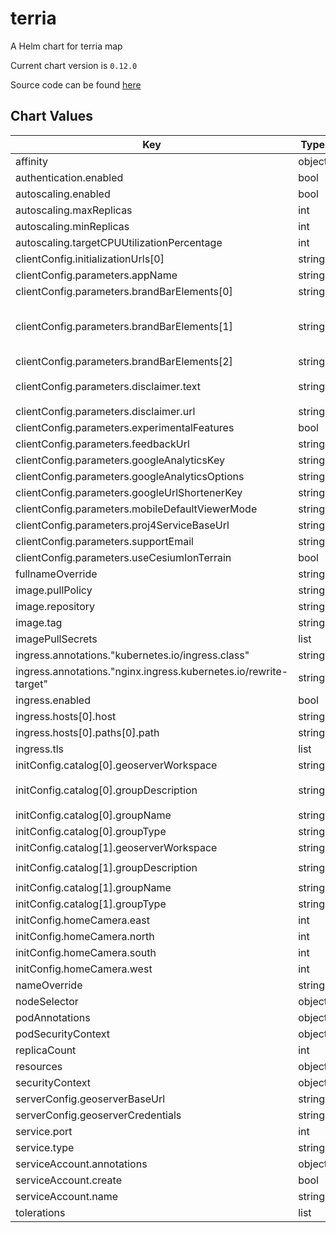 terria
======
A Helm chart for terria map

Current chart version is `0.12.0`

Source code can be found [here](https://terria.io/)



## Chart Values

| Key | Type | Default | Description |
|-----|------|---------|-------------|
| affinity | object | `{}` |  |
| authentication.enabled | bool | `false` |  |
| autoscaling.enabled | bool | `false` |  |
| autoscaling.maxReplicas | int | `100` |  |
| autoscaling.minReplicas | int | `1` |  |
| autoscaling.targetCPUUtilizationPercentage | int | `80` |  |
| clientConfig.initializationUrls[0] | string | `"terria"` |  |
| clientConfig.parameters.appName | string | `"Terria Map"` |  |
| clientConfig.parameters.brandBarElements[0] | string | `""` |  |
| clientConfig.parameters.brandBarElements[1] | string | `"<a target=\"_blank\" href=\"http://terria.io\"><img src=\"images/terria_logo.png\" height=\"52\" title=\"Version: {{version}}\" /></a>"` |  |
| clientConfig.parameters.brandBarElements[2] | string | `""` |  |
| clientConfig.parameters.disclaimer.text | string | `"Disclaimer: This map must not be used for navigation or precise spatial analysis"` |  |
| clientConfig.parameters.disclaimer.url | string | `""` |  |
| clientConfig.parameters.experimentalFeatures | bool | `true` |  |
| clientConfig.parameters.feedbackUrl | string | `"feedback"` |  |
| clientConfig.parameters.googleAnalyticsKey | string | `nil` |  |
| clientConfig.parameters.googleAnalyticsOptions | string | `nil` |  |
| clientConfig.parameters.googleUrlShortenerKey | string | `nil` |  |
| clientConfig.parameters.mobileDefaultViewerMode | string | `"2d"` |  |
| clientConfig.parameters.proj4ServiceBaseUrl | string | `"proj4def/"` |  |
| clientConfig.parameters.supportEmail | string | `"help@example.com"` |  |
| clientConfig.parameters.useCesiumIonTerrain | bool | `false` |  |
| fullnameOverride | string | `""` |  |
| image.pullPolicy | string | `"IfNotPresent"` |  |
| image.repository | string | `"satapps/terriamap"` |  |
| image.tag | string | `""` |  |
| imagePullSecrets | list | `[]` |  |
| ingress.annotations."kubernetes.io/ingress.class" | string | `"nginx"` |  |
| ingress.annotations."nginx.ingress.kubernetes.io/rewrite-target" | string | `"/$1"` |  |
| ingress.enabled | bool | `true` |  |
| ingress.hosts[0].host | string | `"dev-csvs.sa-catapult.co.uk"` |  |
| ingress.hosts[0].paths[0].path | string | `"/terria-solomon/(.*)"` |  |
| ingress.tls | list | `[]` |  |
| initConfig.catalog[0].geoserverWorkspace | string | `"solomon"` |  |
| initConfig.catalog[0].groupDescription | string | `"This group contains DRR vector data for Solomon Island"` |  |
| initConfig.catalog[0].groupName | string | `"DRR"` |  |
| initConfig.catalog[0].groupType | string | `"wfs-getCapabilities"` |  |
| initConfig.catalog[1].geoserverWorkspace | string | `"solomon_rasters"` |  |
| initConfig.catalog[1].groupDescription | string | `"This group contains maps of Hazard for Solomon Island"` |  |
| initConfig.catalog[1].groupName | string | `"Hazard data"` |  |
| initConfig.catalog[1].groupType | string | `"wms-getCapabilities"` |  |
| initConfig.homeCamera.east | int | `177` |  |
| initConfig.homeCamera.north | int | `-5` |  |
| initConfig.homeCamera.south | int | `-24` |  |
| initConfig.homeCamera.west | int | `152` |  |
| nameOverride | string | `""` |  |
| nodeSelector | object | `{}` |  |
| podAnnotations | object | `{}` |  |
| podSecurityContext | object | `{}` |  |
| replicaCount | int | `1` |  |
| resources | object | `{}` |  |
| securityContext | object | `{}` |  |
| serverConfig.geoserverBaseUrl | string | `"geoserver:8080"` |  |
| serverConfig.geoserverCredentials | string | `"admin:geoserver"` |  |
| service.port | int | `3001` |  |
| service.type | string | `"ClusterIP"` |  |
| serviceAccount.annotations | object | `{}` |  |
| serviceAccount.create | bool | `true` |  |
| serviceAccount.name | string | `""` |  |
| tolerations | list | `[]` |  |
